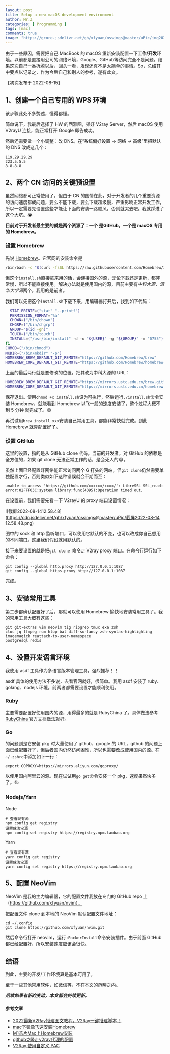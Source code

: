 ```yaml
---
layout: post
title: Setup a new macOS development environment
author: Mr.Z
categories: [ Programming ]
tags: [mac]
comments: true
image: "https://gcore.jsdelivr.net/gh/xfyuan/ossimgs@master/uPic/img20220815.jpeg"
---
```


由于一些原因，需要把自己 MacBook 的 macOS 重新安装配置一下**工作/开发**环境。以前都是直接用公司的网络环境，Google、GitHub等访问完全不是问题。结果这次自己一番折腾以后，回头一看，发现还真不是太简单的事情。So，总结其中要点以记录之，作为今后自己和别人的参考，遂有此文。

【初次发布于 2022-08-15】

## 1、创建一个自己专用的 WPS 环境

该步骤此处不多赘述，懂得都懂。

简单说下，我最后选择了 HW 的西雅图，架好 V2ray Server，然后 macOS 使用 V2rayU 连接，能正常打开 Google 即告成功。

然后还需要做一个小调整：改 DNS。在“系统偏好设置 -> 网络 -> 高级”里把默认的 DNS 改成这几个：

```
119.29.29.29
223.5.5.5
8.8.8.8
```

## 2、两个 CN 访问的关键预设置

虽然网络都可正常使用了，但由于 CN 的国情在此，对于开发者的几个重要资源的访问速度都成问题，要么不能下载，要么下载超级慢，严重影响正常开发工作，所以一定需要先设置这些才能让下面的安装一路顺风，否则就哭去吧。我就踩进了这个大坑。😭

**目前对于开发者最主要的就是两个资源了：一个 是GitHub，一个是 macOS 专用的 Homebrew。**

### 设置 Homebrew

先说 [Homebrew](https://brew.sh/)。它官网的安装命令是

```bash
/bin/bash -c "$(curl -fsSL https://raw.githubusercontent.com/Homebrew/install/HEAD/install.sh)"
```

但这个`install.sh`直接拿来用的话，会连接国外的源，无论下载还是更新，都非常慢，所以不能直接使用。解决办法就是使用国内的源，目前主要有*中科大源、清华大学源*两个。我用的是前者。

我们可以先把这个`install.sh`下载下来，用编辑器打开后，找到如下代码：

```sh
  STAT_PRINTF=("stat" "--printf")
  PERMISSION_FORMAT="%a"
  CHOWN=("/bin/chown")
  CHGRP=("/bin/chgrp")
  GROUP="$(id -gn)"
  TOUCH=("/bin/touch")
  INSTALL=("/usr/bin/install" -d -o "${USER}" -g "${GROUP}" -m "0755")
fi
CHMOD=("/bin/chmod")
MKDIR=("/bin/mkdir" "-p")
HOMEBREW_BREW_DEFAULT_GIT_REMOTE="https://github.com/Homebrew/brew"
HOMEBREW_CORE_DEFAULT_GIT_REMOTE="https://github.com/Homebrew/homebrew-core"
```

上面的最后两行就是要修改的位置，把其改为中科大源的 URL：

```sh
HOMEBREW_BREW_DEFAULT_GIT_REMOTE="https://mirrors.ustc.edu.cn/brew.git"
HOMEBREW_CORE_DEFAULT_GIT_REMOTE="https://mirrors.ustc.edu.cn/homebrew-core.git"
```

保存退出。使用`chmod +x install.sh`设为可执行，然后运行`./install.sh`命令安装 Homebrew，就能看到 Homebrew 以飞一般的速度安装了，整个过程大概不到 5 分钟 就完成了。😄

再试试用`brew install xxx`安装自己常用工具，都能非常快就完成。到此 Homebrew 就算配置好了。

### 设置 GitHub

这里的设置，指的是从 GitHub clone 代码。当前的开发者，对 GitHub 的依赖是全方位的，如果 git clone 无法正常工作的话，是会死人的😂。

虽然上面已经配置好网络能正常访问两个 G 打头的网站，但`git clone`仍然需要单独配置才行，否则类似如下这种错误就会不期而至：

```
unable to access 'https://github.com/xxxxxx/xxxx/': LibreSSL SSL_read: error:02FFF03C:system library:func(4095):Operation timed out,
```

在设置前，我们需要先看一下 V2rayU 的 proxy 端口设置情况：

![截屏2022-08-1412.58.48](https://cdn.jsdelivr.net/gh/xfyuan/ossimgs@master/uPic/截屏2022-08-14 12.58.48.png)

图中的 sock 和 http 监听端口，可以使用它默认的不变，也可以改成你自己想用的不同端口。这里我们假设就用默认的。

接下来要设置的就是把`git clone `命令走 V2ray proxy 端口。在命令行运行如下命令：

```
git config --global http.proxy http://127.0.0.1:1087
git config --global https.proxy http://127.0.0.1:1087
```

完成。

## 3、安装常用工具

第二步都确认配置好了后，那就可以使用 Homebrew 愉快地安装常用工具了。我的常用工具大概有这些：

```
git git-extras vim neovim tig ripgrep tmux exa zsh
cloc jq ffmpeg rcm htop bat diff-so-fancy zsh-syntax-highlighting
imagemagick reattach-to-user-namespace
postgresql redis
```

## 4、设置开发语言环境

我使用 asdf 工具作为多语言版本管理工具，强烈推荐！！

asdf 具体的使用方法不多说，去看官网就好，很简单。我用 asdf 安装了 ruby、golang、nodejs 环境。前两者都需要设置才能顺利使用。

### Ruby

主要需要配置好使用国内的源，用得最多的就是 RubyChina 了。具体做法参考 [RubyChina 官方文档](https://gems.ruby-china.com/)做法就好。

### Go

的问题则是它安装 pkg 时大量使用了 github、google 的 URL，github 的问题上面已经配置好了，但后者国内仍然访问困难，所以也需要改成使用国内的源。在`~/.zshrc`中添加如下一行：

```
export GOPROXY=https://mirrors.aliyun.com/goproxy/
```

以使用国内阿里云的源。现在试试用`go get`命令安装一个 pkg，速度果然快多了。👍

### Nodejs/Yarn

Node

```
# 查看现有源
npm config get registry
设置成淘宝源
npm config set registry https://registry.npm.taobao.org
```

Yarn

```
# 查看现有源
yarn config get registry
设置成淘宝源
yarn config set registry https://registry.npm.taobao.org
```

## 5、配置 NeoVim

NeoVim 是我的主力编辑器，它的配置文件我放在专门的 GitHub repo 上（https://github.com/xfyuan/nvim）。

把配置文件 clone 到本地的 NeoVim 默认配置文件地址：

```
cd ~/.config
git clone https://github.com/xfyuan/nvim.git
```

然后命令行打开 neovim，运行`:PackerInstall`命令安装插件。由于前面 GitHub 都已经配置好，所以安装速度应该会很快。

## 结语

到此，主要的开发/工作环境算是基本可用了。

至于一些其他常用软件，如微信等，不在本文的范畴之内。

***后续如果有新的变动，本文都会持续更新。***

#### 参考文章

- [2022最新V2Ray搭建图文教程，V2Ray一键搭建脚本！](https://www.itblogcn.com/article/1501.html)
- [mac下镜像飞速安装Homebrew](https://zhuanlan.zhihu.com/p/90508170)
- [M1芯片Mac上Homebrew安装](https://zhuanlan.zhihu.com/p/341831809)
- [github克隆走v2ray代理的配置](https://www.cuger.top/github%E5%85%8B%E9%9A%86%E8%B5%B0v2ray%E4%BB%A3%E7%90%86%E7%9A%84%E9%85%8D%E7%BD%AE/)
- [V2Ray 使用自定义 PAC](https://tr0py.github.io/V2Ray-PAC-Solution/)

